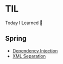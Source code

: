
# TIL
Today I Learned :100:

## Spring
* [Dependency Injection](https://github.com/RyuKyeongWoo/TIL/blob/main/Spring/Dependency%20injection.md)
* [XML Separation](https://github.com/RyuKyeongWoo/TIL/blob/main/Spring/XML%20Separation.md)

##
